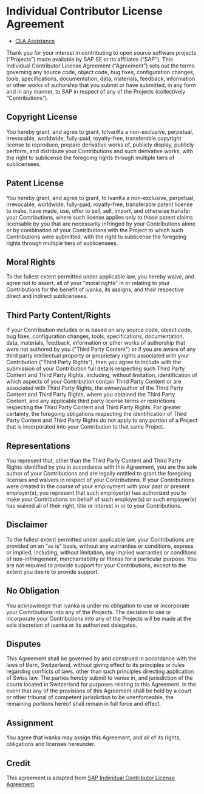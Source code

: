 # Individual Contributor License Agreement

- [CLA Assistance](https://cla-assistant.io)

Thank you for your interest in contributing to open source software projects (“Projects”) made available by SAP SE or its affiliates (“SAP”). This Individual Contributor License Agreement (“Agreement”) sets out the terms governing any source code, object code, bug fixes, configuration changes, tools, specifications, documentation, data, materials, feedback, information or other works of authorship that you submit or have submitted, in any form and in any manner, to SAP in respect of any of the Projects (collectively “Contributions”).

## Copyright License

You hereby grant, and agree to grant, toIvanKa a non-exclusive, perpetual, irrevocable, worldwide, fully-paid, royalty-free, transferable copyright license to reproduce, prepare derivative works of, publicly display, publicly perform, and distribute your Contributions and such derivative works, with the right to sublicense the foregoing rights through multiple tiers of sublicensees.

## Patent License

You hereby grant, and agree to grant, to IvanKa a non-exclusive, perpetual, irrevocable, worldwide, fully-paid, royalty-free, transferable patent license to make, have made, use, offer to sell, sell, import, and otherwise transfer your Contributions, where such license applies only to those patent claims licensable by you that are necessarily infringed by your Contributions alone or by combination of your Contributions with the Project to which such Contributions were submitted, with the right to sublicense the foregoing rights through multiple tiers of sublicensees.

## Moral Rights

To the fullest extent permitted under applicable law, you hereby waive, and agree not to assert, all of your "moral rights" in or relating to your Contributions for the benefit of ivanka, its assigns, and their respective direct and indirect sublicensees.

## Third Party Content/Rights

If your Contribution includes or is based on any source code, object code, bug fixes, configuration changes, tools, specifications, documentation, data, materials, feedback, information or other works of authorship that were not authored by you ("Third Party Content") or if you are aware of any third party intellectual property or proprietary rights associated with your Contribution ("Third Party Rights"), then you agree to include with the submission of your Contribution full details respecting such Third Party Content and Third Party Rights, including, without limitation, identification of which aspects of your Contribution contain Third Party Content or are associated with Third Party Rights, the owner/author of the Third Party Content and Third Party Rights, where you obtained the Third Party Content, and any applicable third party license terms or restrictions respecting the Third Party Content and Third Party Rights. For greater certainty, the foregoing obligations respecting the identification of Third Party Content and Third Party Rights do not apply to any portion of a Project that is incorporated into your Contribution to that same Project.

## Representations

You represent that, other than the Third Party Content and Third Party Rights identified by you in accordance with this Agreement, you are the sole author of your Contributions and are legally entitled to grant the foregoing licenses and waivers in respect of your Contributions. If your Contributions were created in the course of your employment with your past or present employer(s), you represent that such employer(s) has authorized you to make your Contributions on behalf of such employer(s) or such employer(s) has waived all of their right, title or interest in or to your Contributions.

## Disclaimer

To the fullest extent permitted under applicable law, your Contributions are provided on an "as is" basis, without any warranties or conditions, express or implied, including, without limitation, any implied warranties or conditions of non-infringement, merchantability or fitness for a particular purpose. You are not required to provide support for your Contributions, except to the extent you desire to provide support.

## No Obligation

You acknowledge that ivanka is under no obligation to use or incorporate your Contributions into any of the Projects. The decision to use or incorporate your Contributions into any of the Projects will be made at the sole discretion of ivanka or its authorized delegates.

## Disputes

This Agreement shall be governed by and construed in accordance with the laws of Bern, Switzerland, without giving effect to its principles or rules regarding conflicts of laws, other than such principles directing application of Swiss law. The parties hereby submit to venue in, and jurisdiction of the courts located in Switzerland for purposes relating to this Agreement. In the event that any of the provisions of this Agreement shall be held by a court or other tribunal of competent jurisdiction to be unenforceable, the remaining portions hereof shall remain in full force and effect.

## Assignment

You agree that ivanka may assign this Agreement, and all of its rights, obligations and licenses hereunder.

## Credit

This agreement is adapted from [SAP Individual Contributor License Agreement](https://github.com/cla-assistant/github-action/blob/master/SAPCLA.md).

